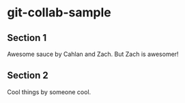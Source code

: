 # git-collab-sample

## Section 1

Awesome sauce by Cahlan and Zach. But Zach is awesomer!

## Section 2

Cool things by someone cool.
